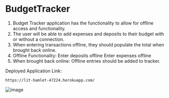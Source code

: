 # BudgetTracker

1. Budget Tracker application has the functionality to allow for offline access and functionality.
2. The user will be able to add expenses and deposits to their budget with or without a connection.
3. When entering transactions offline, they should populate the total when brought back online.
4. Offline Functionality:
    Enter deposits offline
    Enter expenses offline
5. When brought back online:
    Offline entries should be added to tracker.
    
    
Deployed Application Link:
    
    https://lit-hamlet-47224.herokuapp.com/
    
    
    
![image](https://user-images.githubusercontent.com/66193098/98431735-faba4400-206c-11eb-81e0-6255e79939fe.png)
